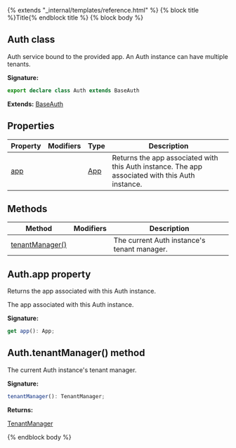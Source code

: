 {% extends "_internal/templates/reference.html" %}
{% block title %}Title{% endblock title %}
{% block body %}

## Auth class

Auth service bound to the provided app. An Auth instance can have multiple tenants.

<b>Signature:</b>

```typescript
export declare class Auth extends BaseAuth 
```
<b>Extends:</b> [BaseAuth](./firebase-admin_.baseauth.md#baseauth_class)

## Properties

|  Property | Modifiers | Type | Description |
|  --- | --- | --- | --- |
|  [app](./firebase-admin_.auth.md#authapp_property) |  | [App](./firebase-admin_.app.md#app_interface) | Returns the app associated with this Auth instance. The app associated with this Auth instance. |

## Methods

|  Method | Modifiers | Description |
|  --- | --- | --- |
|  [tenantManager()](./firebase-admin_.auth.md#authtenantmanager_method) |  |  The current Auth instance's tenant manager. |

## Auth.app property

Returns the app associated with this Auth instance.

 The app associated with this Auth instance.

<b>Signature:</b>

```typescript
get app(): App;
```

## Auth.tenantManager() method

 The current Auth instance's tenant manager.

<b>Signature:</b>

```typescript
tenantManager(): TenantManager;
```
<b>Returns:</b>

[TenantManager](./firebase-admin_.tenantmanager.md#tenantmanager_class)

{% endblock body %}
